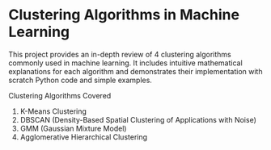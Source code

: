 # Clustering Algorithms in Machine Learning
This project provides an in-depth review of 4 clustering algorithms commonly used in machine learning. It includes intuitive mathematical explanations for each algorithm and demonstrates their implementation with scratch Python code and simple examples.

Clustering Algorithms Covered
1. K-Means Clustering
2. DBSCAN (Density-Based Spatial Clustering of Applications with Noise)
3. GMM (Gaussian Mixture Model)
4. Agglomerative Hierarchical Clustering
